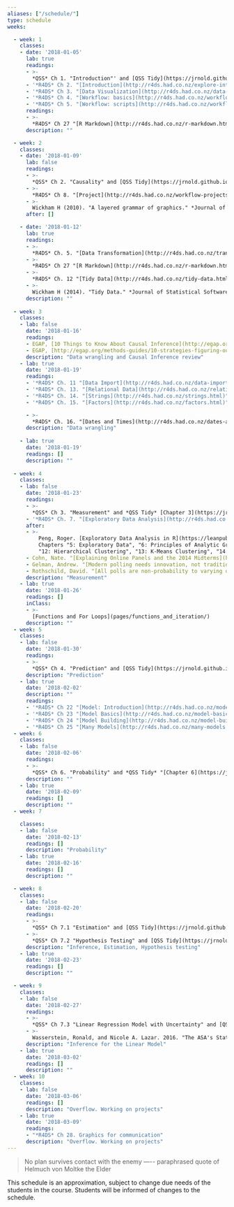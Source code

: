 ```yaml
---
aliases: ["/schedule/"]
type: schedule
weeks:

  - week: 1
    classes:
    - date: '2018-01-05'
      lab: true
      readings:
      - >-
        *QSS* Ch 1. "Introduction"' and [QSS Tidy](https://jrnold.github.io/qss-tidy) "[Chapter 1](https://jrnold.github.io/qss-tidy/introduction.html)"
      - '*R4DS* Ch 2. "[Introduction](http://r4ds.had.co.nz/explore-intro.html)"'
      - '*R4DS* Ch 3. "[Data Visualization](http://r4ds.had.co.nz/data-visualisation.html)"'      
      - '*R4DS* Ch 4. "[Workflow: basics](http://r4ds.had.co.nz/workflow-basics.html)"'
      - '*R4DS* Ch 5. "[Workflow: scripts](http://r4ds.had.co.nz/workflow-scripts.html)"'
      readings:
      - >-
        *R4DS* Ch 27 "[R Markdown](http://r4ds.had.co.nz/r-markdown.html)"
      description: ""

  - week: 2
    classes:
    - date: '2018-01-09'
      lab: false
      readings:
      - >-
        *QSS* Ch 2. "Causality" and [QSS Tidy](https://jrnold.github.io/qss-tidy) "[Chapter 2](https://jrnold.github.io/qss-tidy/causality.html)"
      - >-
        *R4DS* Ch 8. "[Project](http://r4ds.had.co.nz/workflow-projects.html)"
      - >-
        Wickham H (2010). "A layered grammar of graphics." *Journal of Computational and Graphical Statistics*, [doi:10.1198/jcgs.2009.07098](https://doi.org/10.1198/jcgs.2009.07098).
      after: []

    - date: '2018-01-12'
      lab: true
      readings:
      - >-
        *R4DS* Ch. 5. "[Data Transformation](http://r4ds.had.co.nz/transform.html)"
      - >-
        *R4DS* Ch 27 "[R Markdown](http://r4ds.had.co.nz/r-markdown.html)"
      - >-
        *R4DS* Ch. 12 "[Tidy Data](http://r4ds.had.co.nz/tidy-data.html)"
      - >-
        Wickham H (2014). "Tidy Data." *Journal of Statistical Software* [doi: 10.18637/jss.v059.i10](https://doi.org/10.18637/jss.v059.i10)
      description: ""
      
  - week: 3
    classes:
    - lab: false
      date: '2018-01-16'
      readings: 
      - EGAP, [10 Things to Know About Causal Inference](http://egap.org/methods-guides/10-things-you-need-know-about-causal-inference).
      - EGAP, [http://egap.org/methods-guides/10-strategies-figuring-out-if-x-caused-y](http://egap.org/methods-guides/10-strategies-figuring-out-if-x-caused-y)
      description: "Data wrangling and Causal Inference review"
    - lab: true
      date: '2018-01-19'
      readings:
      - '*R4DS* Ch. 11 "[Data Import](http://r4ds.had.co.nz/data-import.html)"'
      - '*R4DS* Ch. 13. "[Relational Data](http://r4ds.had.co.nz/relational-data.html)"'
      - '*R4DS* Ch. 14. "[Strings](http://r4ds.had.co.nz/strings.html)" (skim)'
      - '*R4DS* Ch. 15. "[Factors](http://r4ds.had.co.nz/factors.html)" (skim)'

      - >-
        *R4DS* Ch. 16. "[Dates and Times](http://r4ds.had.co.nz/dates-and-times.html)" (skim)
      description: "Data wrangling"
      
    - lab: true
      date: '2018-01-19'
      readings: []
      description: ""
      
  - week: 4
    classes:
    - lab: false
      date: '2018-01-23'
      readings:
      - >-
        *QSS* Ch 3. "Measurement" and *QSS Tidy* [Chapter 3](https://jrnold.github.io/qss-tidy/measurement.html)
      - '*R4DS* Ch. 7. "[Exploratory Data Analysis](http://r4ds.had.co.nz/exploratory-data-analysis.html)"'
      after:
      - >-
          Peng, Roger. [Exploratory Data Analysis in R](https://leanpub.com/exdata). 
          Chapters "5: Exploratory Data", "6: Principles of Analytic Graphics", 
          "12: Hierarchical Clustering", "13: K-Means Clustering", "14: Dimension Reduction".
      - Cohn, Nate. "[Explaining Online Panels and the 2014 Midterms](https://www.nytimes.com/2014/07/28/upshot/explaining-online-panels-and-the-2014-midterms.html)". *New York Times*. 2014-07-27.
      - Gelman, Andrew. "[Modern polling needs innovation, not traditionalism](https://www.washingtonpost.com/news/monkey-cage/wp/2014/08/04/modern-polling-requires-both-sampling-and-adjustment). *Washington Post*, 2014-08-04"
      - Rothschild, David. "[All polls are non-probability to varying degrees](https://www.huffingtonpost.com/entry/all-polls-are-non-probability-to-varying-degrees_us_57d02931e4b0f831f70653ce). *Huffington Post*, 2016-09-07."
      description: "Measurement"
    - lab: true
      date: '2018-01-26'
      readings: []
      inClass:
      - >-
        [Functions and For Loops](pages/functions_and_iteration/)
      description: ""
  - week: 5
    classes:
    - lab: false
      date: '2018-01-30'
      readings:
      - >-
        *QSS* Ch 4. "Prediction" and [QSS Tidy](https://jrnold.github.io/qss-tidy) "[Chapter 4](https://jrnold.github.io/qss-tidy/prediction.html)"
      description: "Prediction"
    - lab: true
      date: '2018-02-02'
      description: ""
      readings:
      - '*R4DS* Ch 22 "[Model: Introduction](http://r4ds.had.co.nz/model-intro.html)"'
      - '*R4DS* Ch 23 "[Model Basics](http://r4ds.had.co.nz/model-basics.html)"'
      - '*R4DS* Ch 24 "[Model Building](http://r4ds.had.co.nz/model-building.html)"'
      - '*R4DS* Ch 25 "[Many Models](http://r4ds.had.co.nz/many-models.html)"'
  - week: 6
    classes:
    - lab: false
      date: '2018-02-06'
      readings:
      - >-
        *QSS* Ch 6. "Probability" and *QSS Tidy* "[Chapter 6](https://jrnold.github.io/qss-tidy/probability.html)"
      description: ""      
    - lab: true
      date: '2018-02-09'
      readings: []
      description: ""      
  - week: 7

    classes:
    - lab: false
      date: '2018-02-13'
      readings: []
      description: "Probability"      
    - lab: true
      date: '2018-02-16'
      readings: []      
      description: ""  

  - week: 8
    classes:
    - lab: false
      date: '2018-02-20'
      readings:
      - >-
        *QSS* Ch 7.1 "Estimation" and [QSS Tidy](https://jrnold.github.io/qss-tidy/uncertainty.html#estimation)
      - >-
        *QSS* Ch 7.2 "Hypothesis Testing" and [QSS Tidy](https://jrnold.github.io/qss-tidy/uncertainty.html#hypothesis-testing)
      description: "Inference, Estimation, Hypothesis testing"      
    - lab: true
      date: '2018-02-23'
      readings: []
      description: ""

  - week: 9
    classes:
    - lab: false
      date: '2018-02-27'
      readings:
      - >-
        *QSS* Ch 7.3 "Linear Regression Model with Uncertainty" and [QSS Tidy](https://jrnold.github.io/qss-tidy/uncertainty.html#linear-regression-model-with-uncertainty)
      - >- 
        Wasserstein, Ronald, and Nicole A. Lazar. 2016. "The ASA's Statement on $p$-Values: Context, Process, and Purpose" [DOI](https://doi.org/10.1080/00031305.2016.1154108)
      description: "Inference for the Linear Model"
    - lab: true
      date: '2018-03-02'
      readings: []      
      description: ""      
  - week: 10
    classes:
    - lab: false
      date: '2018-03-06'
      readings: []      
      description: "Overflow. Working on projects"
    - lab: true
      date: '2018-03-09'
      readings:
      - "*R4DS* Ch 28. Graphics for communication"
      description: "Overflow. Working on projects"      
---
```


> No plan survives contact with the enemy —-- paraphrased quote of Helmuch von Moltke the Elder

This schedule is an approximation, subject to change due needs of the students in the course. Students will be informed of changes to the schedule.
